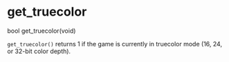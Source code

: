 # get_truecolor

<Prototype>bool get_truecolor(void)</Prototype>

`get_truecolor()` returns 1 if the game is currently in truecolor mode (16, 24, or 32-bit color depth).
